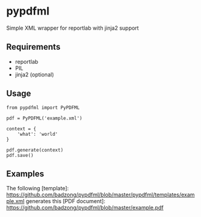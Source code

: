 pypdfml
=======

Simple XML wrapper for reportlab with jinja2 support


## Requirements

  * reportlab
  * PIL
  * jinja2 (optional)


## Usage

```
from pypdfml import PyPDFML

pdf = PyPDFML('example.xml')

context = {
    'what': 'world'
}

pdf.generate(context)
pdf.save()
```


## Examples

The following [template]: https://github.com/badzong/pypdfml/blob/master/pypdfml/templates/example.xml generates this [PDF document]: https://github.com/badzong/pypdfml/blob/master/example.pdf
